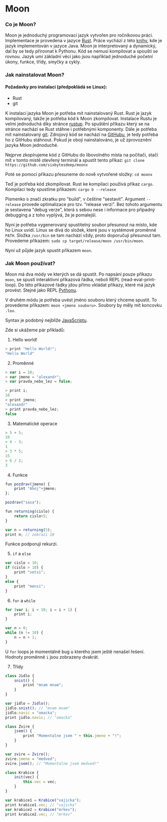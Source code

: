 # Moon

### Co je Moon?
Moon je jednoduchý programovací jazyk vytvořen pro ročníkovou práci. Implementace je provedena v jazyce [Rust](https://www.rust-lang.org/). Práce vychází z této [knihy](https://craftinginterpreters.com/), kde je jazyk implementován v jazyce Java. Moon je interpretovaný a dynamický, dal by se tedy přirovnat k Pythonu. Kód se nemusí kompilovat a spouští se rovnou. Jazyk umí základní věci jako jsou například jednoduché početní úkony, funkce, třídy, smyčky a cykly.

### Jak nainstalovat Moon?
#### Požadavky pro instalaci (předpokládá se Linux):
- Rust
- git

K instalaci jazyka Moon je potřeba mít nainstalovaný Rust. Rust je jazyk kompilovaný, takže je potřeba kód k Moon zkompilovat. Instalace Rustu je velmi jednoduchá díky stránce [rustup](https://rustup.rs/). Po spuštění příkazu který se na stránce nachází se Rust stáhne i potřebnými komponenty. Dále je potřeba mít nainstalovaný [git](https://git-scm.com/). Zdrojový kód se nachází na [GitHubu](https://github.com/), je tedy potřeba ho z GitHubu stáhnout. Pokud je obojí nainstalováno, je už zprovoznění jazyka Moon jednoduché.

Nejprve zkopírujeme kód z GitHubu do libovolného místa na počítači, stačí mít v tomto místě otevřený terminál a spustit tento příkaz:
`git clone https://github.com/sixbytesdeep/moonx`

Poté se pomocí příkazu přesuneme do nově vytvořené složky:
`cd moonx` 

Teď je potřeba kód zkompilovat. Rust ke kompilaci používá příkaz `cargo`. Kompilaci tedy spustíme příkazem:
`cargo b --release`

Písmenko `b` značí zkratku pro "build", v češtine "sestavit". Argument `--release` provede optimalizace pro tzv. "release verzi". Bez tohoto argumentu je sestavena "debug verze", která s sebou nese i informace pro případný debugging a z toho vyplývá, že je pomalejší.

Nyní je potřeba vygenerovaný spustitelný soubor přesunout na místo, kde ho Linux uvidí. Linux se dívá do složek, které jsou v systémové proměnné `PATH`. Složka `/usr/bin` se tam nachází vždy, proto doporučuji přesunout tam. Provedeme příkazem:
`sudo cp target/release/moon /usr/bin/moon`.

Nyní už půjde jazyk spustit příkazem `moon`.

<div style="page-break-after: always;"></div>

### Jak Moon používat?
Moon má dva módy ve kterých se dá spustit. Po napsání pouze příkazu `moon`, se spustí interaktivní příkazová řádka, neboli REPL (read-eval-print-loop). Do této příkazové řádky jdou přímo vkládat příkazy, které má jazyk provést. Stejné jako REPL [Pythonu](https://www.python.org/).

V druhém módu je potřeba uvést jméno souboru který chceme spustit. To provedeme příkazem: `moon <jmeno souboru>`. Soubory by měly mít koncovku `.lox`.

Syntax je podobný nejblíže [JavaScriptu](https://cs.wikipedia.org/wiki/JavaScript).

Zde si ukážeme pár příkladů:

1. Hello world!
```javascript
> print "Hello World!";
"Hello World"
```
2. Proměnné
```javascript
> var i = 10;
> var jmeno = "alexandr";
> var pravda_nebo_lez = false;

> print i;
10
> print jmeno;
"alexandr"
> print pravda_nebo_lez;
false
```
3. Matematické operace
```javascript
> 5 + 5;
10
> 4 - 3;
1
> 3 * 5;
15
> 6 / 2;
3
```
<div style="page-break-after: always;"></div>

4. Funkce
```javascript
fun pozdrav(jmeno) {
    print "Ahoj"+jmeno;
};

pozdrav("sasa");

fun returning(cislo) {
    return cislo+5;
}

var n = returning(5);
print n; // zobrazi 10
```
Funkce podporují rekurzi.

5. `if` a `else`
```javascript
var cislo = 10;
if (cislo > 10) {
    print "vetsi";
}
else {
    print "mensi";
}
```
6. `for` a `while`
```javascript
for (var i; i < 10; i = i + 1) {
    print i;
}

var n = 0;
while (n != 10) {
    n = n + 1;
}
```
U `for` loops je momentálně bug u kterého jsem ještě nenašel řešení. Hodnoty proměnné `i` jsou zobrazeny dvakrát.

7. Třídy
```javascript
class Jidlo {
    snist() {
        print "mnam mnam";
    }
}

var jidlo = Jidlo();
jidlo.snist(); // "mnam mnam"
jidlo.navic = "omacka";
print jidlo.navic; // "omacka"

class Zvire {
    jsem() {
        print "Momentalne jsem " + this.jmeno + "!";
    }
}

var zvire = Zvire();
zvire.jmeno = "medved";
zvire.jsem(); // "Momentalne jsem medved!"

class Krabice {
    init(vec) {
        this.vec = vec;
    }
}

var krabice1 = Krabice("vajicka");
print krabice1.vec; // "vajicka"
var krabice2 = Krabice("mrkev");
print krabice2.vec; // "mrkev"
```
